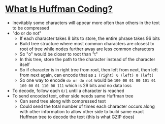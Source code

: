 # [What Is Huffman Coding?](https://www.baseclass.io/huffman-coding/)

* Inevitably some characters will appear more often than others in the text to be compressed
* "do or do not"
  * If each character takes 8 bits to store, the entire phrase takes 96 bits
  * Build tree structure where most common characters are closest to root of tree while nodes further away are less common characters
  * So "o" would be closer to root than "t"
  * In this tree, store the path to the character instead of the character itself
  * So if character is in right tree from root, then left from next, then left from next again, can encode that as `1 (right) 0 (left) 0 (left)`
  * So one way to encode `do or do not` would be `100 00 01 00 101 01 100 00 01 110 00 111` which is 29 bits and no data loss
* To decode, follow each `0/1` until a character is reached
* To send encoded text, other side needs same Huffman tree
  * Can send tree along with compressed text
  * Could send the total number of times each character occurs along with other information to allow other side to build same exact Huffman tree to decode the text (this is what GZIP does)
